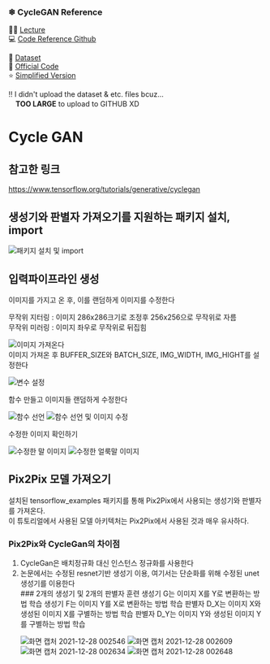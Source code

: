 ### ❄ CycleGAN Reference   

👩‍💻 [Lecture](https://youtu.be/4LktBHGCNfw)   
💻 [Code Reference Github](https://github.com/aladdinpersson/Machine-Learning-Collection/tree/master/ML/Pytorch/GANs/CycleGAN)  

💾 [Dataset](https://www.kaggle.com/suyashdamle/cyclegan?select=horse2zebra)   
🌟 [Official Code](https://github.com/junyanz/pytorch-CycleGAN-and-pix2pix)   
⭐ [Simplified Version](https://github.com/aitorzip/PyTorch-CycleGAN)

‼ I didn't upload the dataset & etc. files bcuz...   
  　**TOO LARGE** to upload to GITHUB XD   
# Cycle GAN
## 참고한 링크
https://www.tensorflow.org/tutorials/generative/cyclegan  
## 생성기와 판별자 가져오기를 지원하는 패키지 설치, import
![패키지 설치 및 import](https://user-images.githubusercontent.com/66189747/147479955-10f1c607-de65-4c1d-ae25-6148d3eef883.png)
## 입력파이프라인 생성
이미지를 가지고 온 후, 이를 랜덤하게 이미지를 수정한다  
  
무작위 지터링 : 이미지 286x286크기로 조정후 256x256으로 무작위로 자름  
무작위 미러링 : 이미지 좌우로 무작위로 뒤집힘  
  
![이미지 가져온다](https://user-images.githubusercontent.com/66189747/147480738-0cf8198f-d204-42dd-83c1-cea6dd9a5972.png)   
이미지 가져온 후 BUFFER_SIZE와 BATCH_SIZE, IMG_WIDTH, IMG_HIGHT를 설정한다  
  
![변수 설정](https://user-images.githubusercontent.com/66189747/147481022-2b699e1a-ef58-4083-9dce-820c3fa1e970.png)  
  
함수 만들고 이미지들 랜덤하게 수정한다  
  
![함수 선언](https://user-images.githubusercontent.com/66189747/147481188-300e6b7b-a2d5-4b5c-b924-8507eb2c3834.png)
![함수 선언 및 이미지 수정](https://user-images.githubusercontent.com/66189747/147481196-aee4b43a-40f8-4219-b9ed-b9ce92cc9596.png)
  
수정한 이미지 확인하기
  
![수정한 말 이미지](https://user-images.githubusercontent.com/66189747/147481281-ebb1c697-853e-4a36-9ae8-49f6c7fa39c5.png)
![수정한 얼룩말 이미지](https://user-images.githubusercontent.com/66189747/147481292-69689a02-5216-49a5-84e5-9cd78f4d78cc.png)

## Pix2Pix 모델 가져오기
설치된 tensorflow_examples 패키지를 통해 Pix2Pix에서 사용되는 생성기와 판별자를 가져온다.  
이 튜토리얼에서 사용된 모델 아키텍처는 Pix2Pix에서 사용된 것과 매우 유사하다.  
### Pix2Pix와 CycleGan의 차이점  
<ol><li>CycleGan은 배치정규화 대신 인스턴스 정규화를 사용한다</li>
<li>논문에서는 수정된 resnet기반 생성기 이용, 여기서는 단순화를 위해 수정된 unet 생성기를 이용한다</li>  
### 2개의 생성기 및 2개의 판별자 훈련  
생성기 G는 이미지 X를 Y로 변환하는 방법 학습  
생성기 F는 이미지 Y를 X로 변환하는 방법 학습  
판별자 D_X는 이미지 X와 생성된 이미지 X를 구별하는 방법 학습  
판별자 D_Y는 이미지 Y와 생성된 이미지 Y를 구별하는 방법 학습  
  
![화면 캡처 2021-12-28 002546](https://user-images.githubusercontent.com/66189747/147485583-da251f09-3a7c-41b6-9543-1c10cc31e42f.png)
![화면 캡처 2021-12-28 002609](https://user-images.githubusercontent.com/66189747/147485589-1c492df8-7368-492b-9efc-84ed0ae5b485.png)
![화면 캡처 2021-12-28 002634](https://user-images.githubusercontent.com/66189747/147485592-5c28e1ad-7a12-4a82-88e1-7986fa9a081b.png)
![화면 캡처 2021-12-28 002648](https://user-images.githubusercontent.com/66189747/147485596-e4a944cc-9fa3-469b-ab64-46b7a3ec9fec.png)

